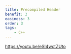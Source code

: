 ```yaml
---
title: Precompiled Header
benefit: 3
easiness: 3
order: 3
tags:
    - C++
---
```


https://youtu.be/eSI4wctZUto